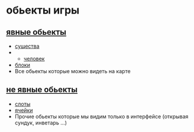 # обьекты игры

## [явные обьекты](tangible.hpp)
- [существа](essence.hpp)
- - [человек](man.hpp)
- [блоки](block.hpp)
- Все обьекты которые можно видеть на карте 
## [не явные обьекты](not__tangible.hpp)
- [слоты](slot.hpp)
- [ячейки](cell.hpp)
- Прочие обьекты которые мы видим только в интерфейсе (открывая сундук, инветарь ...)

